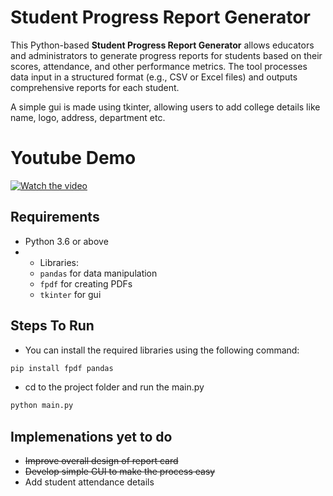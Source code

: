 # Student Progress Report Generator
This Python-based **Student Progress Report Generator** allows educators and administrators to generate progress reports for students based on their scores, attendance, and other performance metrics. The tool processes data input in a structured format (e.g., CSV or Excel files) and outputs comprehensive reports for each student.

A simple gui is made using tkinter, allowing users to add college details like name, logo, address, department etc.

# Youtube Demo
[![Watch the video](https://res.cloudinary.com/dy0xvvpe6/image/upload/v1742638467/Screenshot_111_aajdmx.png)](https://www.youtube.com/watch?v=Z9aw86QeITM)
## Requirements

- Python 3.6 or above
- - Libraries:
  - `pandas` for data manipulation
  - `fpdf` for creating PDFs
  - `tkinter` for gui
    
## Steps To Run
- You can install the required libraries using the following command:
```bash 
pip install fpdf pandas
```
- cd to the project folder and run the main.py 
```bash
python main.py
```

## Implemenations yet to do
- ~~Improve overall design of report card~~
- ~~Develop simple GUI to make the process easy~~
- Add student attendance details

